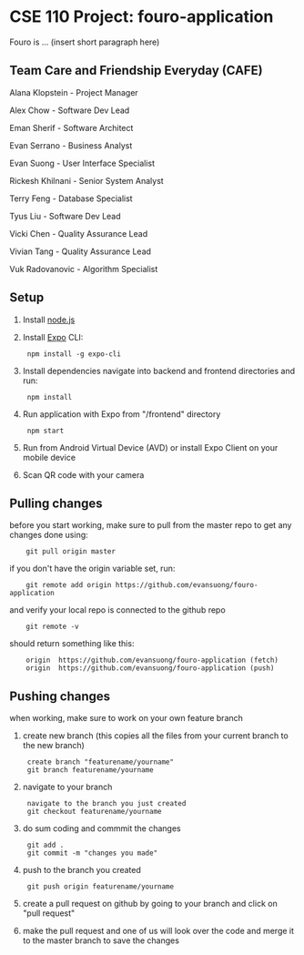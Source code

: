 # CSE 110 Project: fouro-application

Fouro is ... (insert short paragraph here)

## Team Care and Friendship Everyday (CAFE)

Alana Klopstein - Project Manager

Alex Chow - Software Dev Lead

Eman Sherif - Software Architect

Evan Serrano - Business Analyst

Evan Suong - User Interface Specialist

Rickesh Khilnani - Senior System Analyst

Terry Feng - Database Specialist

Tyus Liu - Software Dev Lead

Vicki Chen - Quality Assurance Lead

Vivian Tang - Quality Assurance Lead

Vuk Radovanovic - Algorithm Specialist

## Setup

1. Install [node.js](https://nodejs.org/en/)
2. Install [Expo](https://docs.expo.io/) CLI:

        npm install -g expo-cli

3. Install dependencies
navigate into backend and frontend directories and run:

        npm install

4. Run application with Expo from "/frontend" directory

        npm start

5. Run from Android Virtual Device (AVD) or install Expo Client on your mobile device
6. Scan QR code with your camera

## Pulling changes

before you start working, make sure to pull from the master repo to get any changes done using:

        git pull origin master

if you don't have the origin variable set, run:

        git remote add origin https://github.com/evansuong/fouro-application

and verify your local repo is connected to the github repo

        git remote -v

should return something like this:

        origin  https://github.com/evansuong/fouro-application (fetch)
        origin  https://github.com/evansuong/fouro-application (push)

## Pushing changes

when working, make sure to work on your own feature branch

1. create new branch (this copies all the files from your current branch to the new branch)

        create branch "featurename/yourname"
        git branch featurename/yourname

2. navigate to your branch

        navigate to the branch you just created
        git checkout featurename/yourname

3. do sum coding and commmit the changes

        git add .
        git commit -m "changes you made"

4. push to the branch you created

        git push origin featurename/yourname

5. create a pull request on github by going to your branch and click on "pull request"
6. make the pull request and one of us will look over the code and merge it to the master branch to save the changes
